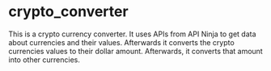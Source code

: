 # crypto_converter

This is a crypto currency converter. It uses APIs from API Ninja to get data about currencies and their values. Afterwards it converts the crypto currencies values
to their dollar amount. Afterwards, it converts that amount into other currencies.
